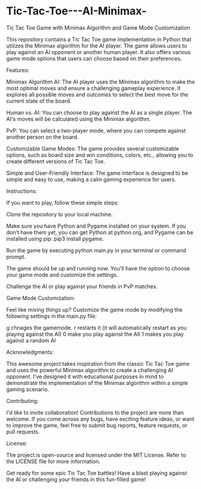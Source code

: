 # Tic-Tac-Toe---AI-Minimax-

Tic Tac Toe Game with Minimax Algorithm and Game Mode Customization

This repository contains a Tic Tac Toe game implementation in Python that utilizes the Minimax algorithm for the AI player. The game allows users to play against an AI opponent or another human player. It also offers various game mode options that users can choose based on their preferences.

Features:

Minimax Algorithm AI: The AI player uses the Minimax algorithm to make the most optimal moves and ensure a challenging gameplay experience. It explores all possible moves and outcomes to select the best move for the current state of the board.

Human vs. AI: You can choose to play against the AI as a single player. The AI's moves will be calculated using the Minimax algorithm.

PvP: You can select a two-player mode, where you can compete against another person on the board.

Customizable Game Modes: The game provides several customizable options, such as board size and win conditions, colors, etc., allowing you to create different versions of Tic Tac Toe.

Simple and User-Friendly Interface: The game interface is designed to be simple and easy to use, making a calm gaming experience for users.



Instructions:

If you want to play, follow these simple steps:

Clone the repository to your local machine.

Make sure you have Python and Pygame installed on your system. If you don't have them yet, you can get Python at python.org, and Pygame can be installed using pip: pip3 install pygame.

Run the game by executing python main.py in your terminal or command prompt.

The game should be up and running now. You'll have the option to choose your game mode and customize the settings.

Challenge the AI or play against your friends in PvP matches.



Game Mode Customization:

Feel like mixing things up? Customize the game mode by modifying the following settings in the main.py file:

g chnages the gamemode.
r restarts it (it will automatically restart as you playing against the AI)
0 make you play against the AII
1 makes you play against a random AI

Acknowledgments:

This awesome project takes inspiration from the classic Tic Tac Toe game and uses the powerful Minimax algorithm to create a challenging AI opponent. I've designed it with educational purposes in mind to demonstrate the implementation of the Minimax algorithm within a simple gaming scenario.

Contributing:

I'd like to invite collaboration! Contributions to the project are more than welcome. If you come across any bugs, have exciting feature ideas, or want to improve the game, feel free to submit bug reports, feature requests, or pull requests.

License:

The project is open-source and licensed under the MIT License. Refer to the LICENSE file for more information.

Get ready for some epic Tic Tac Toe battles! Have a blast playing against the AI or challenging your friends in this fun-filled game!
